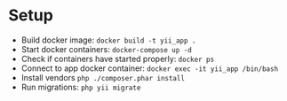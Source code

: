 # Setup
- Build docker image: `docker build -t yii_app .`
- Start docker containers: `docker-compose up -d`
- Check if containers have started properly: `docker ps`
- Connect to app docker container: `docker exec -it yii_app /bin/bash`
- Install vendors `php ./composer.phar install`
- Run migrations: `php yii migrate`